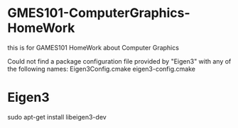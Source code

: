 # GMES101-ComputerGraphics-HomeWork
this is for GAMES101 HomeWork about Computer Graphics

Could not find a package configuration file provided by "Eigen3" with any
  of the following names:
    Eigen3Config.cmake
    eigen3-config.cmake

# Eigen3
sudo apt-get install libeigen3-dev
